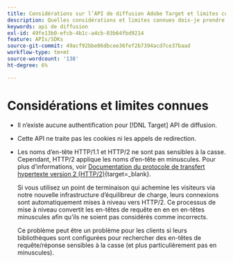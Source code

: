 ```yaml
---
title: Considérations sur l’API de diffusion Adobe Target et limites connues
description: Quelles considérations et limites connues dois-je prendre en compte lors de l’utilisation de la variable [!UICONTROL API de diffusion Adobe Target]?
keywords: api de diffusion
exl-id: 49fe13b0-efcb-4b1c-a4cb-03b64fbd9214
feature: APIs/SDKs
source-git-commit: 49acf92bbe06dbcee36fef2b7394acd7ce37baad
workflow-type: tm+mt
source-wordcount: '138'
ht-degree: 6%

---
```


# Considérations et limites connues

* Il n’existe aucune authentification pour [!DNL Target] API de diffusion.
* Cette API ne traite pas les cookies ni les appels de redirection.
* Les noms d’en-tête HTTP/1.1 et HTTP/2 ne sont pas sensibles à la casse. Cependant, HTTP/2 applique les noms d’en-tête en minuscules. Pour plus d’informations, voir [Documentation du protocole de transfert hypertexte version 2 (HTTP/2)](https://www.rfc-editor.org/rfc/rfc7540#section-8.1.2){target=_blank}.

  Si vous utilisez un point de terminaison qui achemine les visiteurs via notre nouvelle infrastructure d’équilibreur de charge, leurs connexions sont automatiquement mises à niveau vers HTTP/2. Ce processus de mise à niveau convertit les en-têtes de requête en en en en-têtes minuscules afin qu’ils ne soient pas considérés comme incorrects.

  Ce problème peut être un problème pour les clients si leurs bibliothèques sont configurées pour rechercher des en-têtes de requête/réponse sensibles à la casse (et plus particulièrement pas en minuscules).
